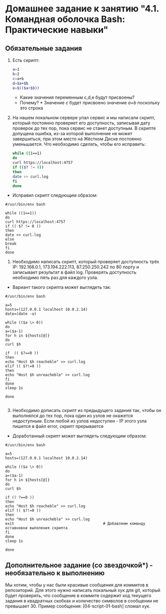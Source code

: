 # Домашнее задание к занятию "4.1. Командная оболочка Bash: Практические навыки"

## Обязательные задания

1. Есть скрипт:
	```bash
	a=1
	b=2
	c=a+b
	d=$a+$b
	e=$(($a+$b))
	```
    * Какие значения переменным c,d,e будут присвоены?
    * Почему?
           * Значение _c_ будет присвоено значение _а+b_ поскольку это строка 

1. На нашем локальном сервере упал сервис и мы написали скрипт, который постоянно проверяет его доступность, записывая дату проверок до тех пор, пока сервис не станет доступным. В скрипте допущена ошибка, из-за которой выполнение не может завершиться, при этом место на Жёстком Диске постоянно уменьшается. Что необходимо сделать, чтобы его исправить:
	```bash
	while ((1==1)
	do
	curl https://localhost:4757
	if (($? != 0))
	then
	date >> curl.log
	fi
	done
	```
* Исправил скрипт следующим образом:
```commandline
#/usr/bin/env bash

while ((1==1))
do
curl https://localhost:4757
if (( $? != 0 ))
then
date >> curl.log
else
break
fi
done
```

1. Необходимо написать скрипт, который проверяет доступность трёх IP: 192.168.0.1, 173.194.222.113, 87.250.250.242 по 80 порту и записывает результат в файл log. Проверять доступность необходимо пять раз для каждого узла.
* Вариант такого скрипта может выглядеть так:
```commandline
#/usr/bin/env bash

a=5
hosts=(127.0.0.1 localhost 10.0.2.14)
date=(date -u)

while (($a \> 0))
do
a=($a-1)
for h in ${hosts[@]}
do
curl $h

if  (( $?==0 ))
then
echo "Host $h reacheble" >> curl.log
elif (( $?!=0 ))
then
echo "Host $h unreacheble" >> curl.log
fi
done
sleep 1s

done


```
 

3. Необходимо дописать скрипт из предыдущего задания так, чтобы он выполнялся до тех пор, пока один из узлов не окажется недоступным. Если любой из узлов недоступен - IP этого узла пишется в файл error, скрипт прерывается
* Доработанный скрипт может выглядеть следующим образом:

```commandline
#/usr/bin/env bash

a=5
hosts=(127.0.0.1 localhost 10.0.2.14)

while (($a \> 0))
do
a=($a-1)
for h in ${hosts[@]}
do
curl $h

if (( ?==0 ))
then
echo "Host $h reacheble" >> curl.log
elif (( $?!=0 ))
then
echo "Host $h unreacheble" >> curl.log
exit										# Добавляем команду оставновки выполения скрипта
fi
done
sleep 1s

done
```

## Дополнительное задание (со звездочкой*) - необязательно к выполнению

Мы хотим, чтобы у нас были красивые сообщения для коммитов в репозиторий. Для этого нужно написать локальный хук для git, который будет проверять, что сообщение в коммите содержит код текущего задания в квадратных скобках и количество символов в сообщении не превышает 30. Пример сообщения: \[04-script-01-bash\] сломал хук.

